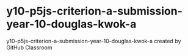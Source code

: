 # y10-p5js-criterion-a-submission-year-10-douglas-kwok-a
y10-p5js-criterion-a-submission-year-10-douglas-kwok-a created by GitHub Classroom
